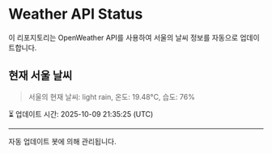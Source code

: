 
# Weather API Status

이 리포지토리는 OpenWeather API를 사용하여 서울의 날씨 정보를 자동으로 업데이트합니다.

## 현재 서울 날씨
> 서울의 현재 날씨: light rain, 온도: 19.48°C, 습도: 76%

⏳ 업데이트 시간: 2025-10-09 21:35:25 (UTC)

---
자동 업데이트 봇에 의해 관리됩니다.

